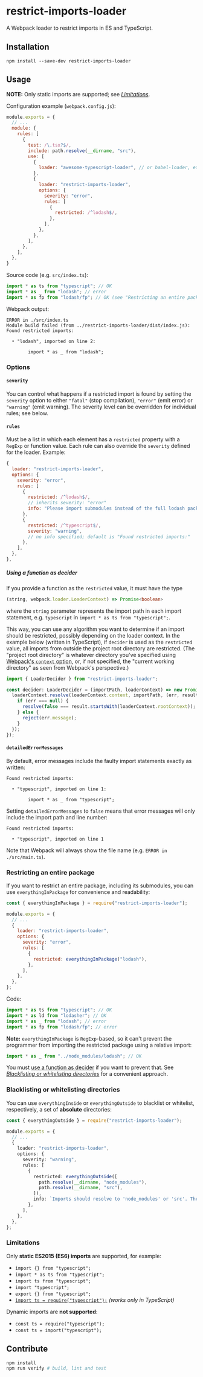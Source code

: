 # restrict-imports-loader

A Webpack loader to restrict imports in ES and TypeScript.

## Installation

```
npm install --save-dev restrict-imports-loader
```

## Usage

**NOTE:** Only static imports are supported; see [_Limitations_](#limitations).

Configuration example (`webpack.config.js`):

```javascript
module.exports = {
  // ...
  module: {
    rules: [
      {
        test: /\.tsx?$/,
        include: path.resolve(__dirname, "src"),
        use: [
          {
            loader: "awesome-typescript-loader", // or babel-loader, etc
          },
          {
            loader: "restrict-imports-loader",
            options: {
              severity: "error",
              rules: [
                {
                  restricted: /^lodash$/,
                },
              ],
            },
          },
        ],
      },
    ],
  },
}
```

Source code (e.g. `src/index.ts`):

```typescript
import * as ts from "typescript"; // OK
import * as _ from "lodash"; // error
import * as fp from "lodash/fp"; // OK (see "Restricting an entire package" for more info)
```

Webpack output:

```
ERROR in ./src/index.ts
Module build failed (from ../restrict-imports-loader/dist/index.js):
Found restricted imports:

  • "lodash", imported on line 2:

        import * as _ from "lodash";
```


### Options

#### `severity`

You can control what happens if a restricted import is found by setting the `severity` option to either `"fatal"` (stop compilation), `"error"` (emit error) or `"warning"` (emit warning).
The severity level can be overridden for individual rules; see below.


#### `rules`

Must be a list in which each element has a `restricted` property with a `RegExp` or function value.
Each rule can also override the `severity` defined for the loader.
Example:

```javascript
{
  loader: "restrict-imports-loader",
  options: {
    severity: "error",
    rules: [
      {
        restricted: /^lodash$/,
        // inherits severity: "error"
        info: "Please import submodules instead of the full lodash package.",
      },
      {
        restricted: /^typescript$/,
        severity: "warning",
        // no info specified; default is "Found restricted imports:"
      },
    ],
  },
},
```

##### Using a function as decider

If you provide a function as the `restricted` value, it must have the type

```typescript
(string, webpack.loader.LoaderContext) => Promise<boolean>
```

where the `string` parameter represents the import path in each import statement, e.g. `typescript` in `import * as ts from "typescript";`.

This way, you can use any algorithm you want to determine if an import should be restricted, possibly depending on the loader context.
In the example below (written in TypeScript), if `decider` is used as the `restricted` value, all imports from outside the project root directory are restricted.
(The "project root directory" is whatever directory you've specified using [Webpack's `context` option](https://webpack.js.org/configuration/entry-context/#context), or, if not specified, the "current working directory" as seen from Webpack's perspective.)

```typescript
import { LoaderDecider } from "restrict-imports-loader";

const decider: LoaderDecider = (importPath, loaderContext) => new Promise((resolve, reject) => {
  loaderContext.resolve(loaderContext.context, importPath, (err, result) => {
    if (err === null) {
      resolve(false === result.startsWith(loaderContext.rootContext));
    } else {
      reject(err.message);
    }
  });
});
```


#### `detailedErrorMessages`

By default, error messages include the faulty import statements exactly as written:

```
Found restricted imports:

  • "typescript", imported on line 1:

        import * as _ from "typescript";
```

Setting `detailedErrorMessages` to `false` means that error messages will only include the import path and line number:

```
Found restricted imports:

  • "typescript", imported on line 1
```

Note that Webpack will always show the file name (e.g. `ERROR in ./src/main.ts`).


### Restricting an entire package

If you want to restrict an entire package, including its submodules, you can use `everythingInPackage` for convenience and readability:

```javascript
const { everythingInPackage } = require("restrict-imports-loader");

module.exports = {
  // ...
  {
    loader: "restrict-imports-loader",
    options: {
      severity: "error",
      rules: [
        {
          restricted: everythingInPackage("lodash"),
        },
      ],
    },
  },
};
```

Code:

```typescript
import * as ts from "typescript"; // OK
import * as ld from "lodasher"; // OK
import * as _ from "lodash"; // error
import * as fp from "lodash/fp"; // error
```

**Note:** `everythingInPackage` is `RegExp`-based, so it can't prevent the programmer from importing the restricted package using a relative import:

```typescript
import * as _ from "../node_modules/lodash"; // OK
```

You must [use a function as decider](#using-a-function-as-decider) if you want to prevent that.
See [_Blacklisting or whitelisting directories_](#blacklisting-or-whitelisting-directories) for a convenient approach.


### Blacklisting or whitelisting directories

You can use `everythingInside` or `everythingOutside` to blacklist or whitelist, respectively, a set of **absolute** directories:

```typescript
const { everythingOutside } = require("restrict-imports-loader");

module.exports = {
  // ...
  {
    loader: "restrict-imports-loader",
    options: {
      severity: "warning",
      rules: [
        {
          restricted: everythingOutside([
            path.resolve(__dirname, "node_modules"),
            path.resolve(__dirname, "src"),
          ]),
          info: `Imports should resolve to 'node_modules' or 'src'. These do not:`,
        },
      ],
    },
  },
};
```


### Limitations

Only **static ES2015 (ES6) imports** are supported, for example:

  * `import {} from "typescript";`
  * `import * as ts from "typescript";`
  * `import ts from "typescript";`
  * `import "typescript";`
  * `export {} from "typescript";`
  * [`import ts = require("typescript");`](https://github.com/microsoft/TypeScript/blob/7cf6c70d90b60e962db417d80290288eb786b5fd/doc/spec.md#1133-import-require-declarations) _(works only in TypeScript)_

Dynamic imports are **not supported**:

  * `const ts = require("typescript");`
  * `const ts = import("typescript");`



## Contribute

```bash
npm install
npm run verify # build, lint and test
```
